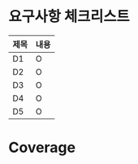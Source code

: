# 요구사항 체크리스트
| 제목 | 내용 |
|----|----|
| D1 | O  |
| D2 | O  |
| D3 | O  |
| D4 | O  |
| D5 | O  |

# Coverage
